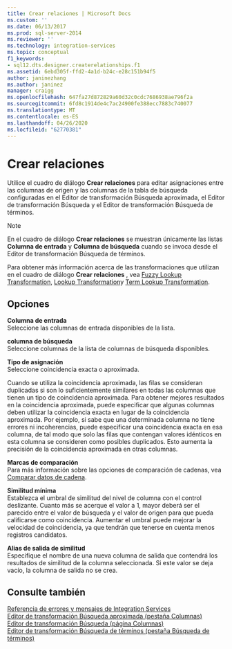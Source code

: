 ```yaml
---
title: Crear relaciones | Microsoft Docs
ms.custom: ''
ms.date: 06/13/2017
ms.prod: sql-server-2014
ms.reviewer: ''
ms.technology: integration-services
ms.topic: conceptual
f1_keywords:
- sql12.dts.designer.createrelationships.f1
ms.assetid: 6ebd305f-ffd2-4a1d-b24c-e28c151b94f5
author: janinezhang
ms.author: janinez
manager: craigg
ms.openlocfilehash: 647fa27d872829a60d32c0cdc7686938ae796f2a
ms.sourcegitcommit: 6fd8c1914de4c7ac24900fe388ecc7883c740077
ms.translationtype: MT
ms.contentlocale: es-ES
ms.lasthandoff: 04/26/2020
ms.locfileid: "62770381"
---
```

# <a name="create-relationships"></a>Crear relaciones
  Utilice el cuadro de diálogo **Crear relaciones** para editar asignaciones entre las columnas de origen y las columnas de la tabla de búsqueda configuradas en el Editor de transformación Búsqueda aproximada, el Editor de transformación Búsqueda y el Editor de transformación Búsqueda de términos.  
  
> [!NOTE]  
>  En el cuadro de diálogo **Crear relaciones** se muestran únicamente las listas **Columna de entrada** y **Columna de búsqueda** cuando se invoca desde el Editor de transformación Búsqueda de términos.  
  
 Para obtener más información acerca de las transformaciones que utilizan en el cuadro de diálogo **Crear relaciones** , vea [Fuzzy Lookup Transformation](lookup-transformation.md), [Lookup Transformation](lookup-transformation.md)y [Term Lookup Transformation](term-lookup-transformation.md).  
  
## <a name="options"></a>Opciones  
 **Columna de entrada**  
 Seleccione las columnas de entrada disponibles de la lista.  
  
 **columna de búsqueda**  
 Seleccione columnas de la lista de columnas de búsqueda disponibles.  
  
 **Tipo de asignación**  
 Seleccione coincidencia exacta o aproximada.  
  
 Cuando se utiliza la coincidencia aproximada, las filas se consideran duplicadas si son lo suficientemente similares en todas las columnas que tienen un tipo de coincidencia aproximada. Para obtener mejores resultados en la coincidencia aproximada, puede especificar que algunas columnas deben utilizar la coincidencia exacta en lugar de la coincidencia aproximada. Por ejemplo, si sabe que una determinada columna no tiene errores ni incoherencias, puede especificar una coincidencia exacta en esa columna, de tal modo que solo las filas que contengan valores idénticos en esta columna se consideren como posibles duplicados. Esto aumenta la precisión de la coincidencia aproximada en otras columnas.  
  
 **Marcas de comparación**  
 Para más información sobre las opciones de comparación de cadenas, vea [Comparar datos de cadena](../comparing-string-data.md).  
  
 **Similitud mínima**  
 Establezca el umbral de similitud del nivel de columna con el control deslizante. Cuanto más se acerque el valor a 1, mayor deberá ser el parecido entre el valor de búsqueda y el valor de origen para que pueda calificarse como coincidencia. Aumentar el umbral puede mejorar la velocidad de coincidencia, ya que tendrán que tenerse en cuenta menos registros candidatos.  
  
 **Alias de salida de similitud**  
 Especifique el nombre de una nueva columna de salida que contendrá los resultados de similitud de la columna seleccionada. Si este valor se deja vacío, la columna de salida no se crea.  
  
## <a name="see-also"></a>Consulte también  
 [Referencia de errores y mensajes de Integration Services](../../integration-services-error-and-message-reference.md)   
 [Editor de transformación Búsqueda aproximada &#40;pestaña Columnas&#41;](../../fuzzy-lookup-transformation-editor-columns-tab.md)   
 [Editor de transformación Búsqueda &#40;página Columnas&#41;](../../lookup-transformation-editor-columns-page.md)   
 [Editor de transformación Búsqueda de términos &#40;pestaña Búsqueda de términos&#41;](../../term-lookup-transformation-editor-term-lookup-tab.md)  
  
  
